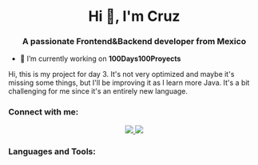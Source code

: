 <h1 align="center">Hi 👋, I'm Cruz</h1>
<h3 align="center">A passionate Frontend&Backend developer from Mexico</h3>

- 🔭 I’m currently working on **100Days100Proyects**

Hi, this is my project for day 3. It's not very optimized and maybe it's missing some things, but I'll be improving it as I learn more Java. It's a bit challenging for me since it's an entirely new language.



<h3 align="left">Connect with me:</h3>
<div align="center">
    <a href="https://www.instagram.com/lapanteramora___/" target="_blank"/>
    <img src="https://img.shields.io/badge/Instagram-E4405F?style=for-the-badge&logo=instagram&logoColor=white"/>
    </a>
            <a href="https://www.facebook.com/profile.php?id=100074619822824" target="_blank">
                <img src="https://img.shields.io/badge/Facebook-1877F2?style=for-the-badge&logo=facebook&logoColor=white"/>
                </a>
<h3 align="left">Languages and Tools:</h3>
